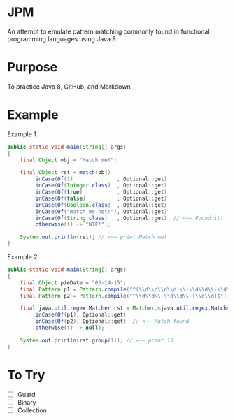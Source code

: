 # JPM

An attempt to emulate pattern matching commonly found in functional programming languages using Java 8

# Purpose

To practice Java 8, GitHub, and Markdown

# Example

Example 1

```java
public static void main(String[] args)
{
    final Object obj = "Match me!";

    final Object rst = match(obj)
        .inCase(Of(1)              , Optional::get)
        .inCase(Of(Integer.class)  , Optional::get)
        .inCase(Of(true)           , Optional::get)
        .inCase(Of(false)          , Optional::get)
        .inCase(Of(Boolean.class)  , Optional::get)
        .inCase(Of("match me not!"), Optional::get)
        .inCase(Of(String.class)   , Optional::get)  // <~~ Found it!
        .otherwise(() -> "WTF!");

    System.out.println(rst); // <~~ print Match me!
}
```

Example 2

```java
public static void main(String[] args)
{
    final Object pieDate = "03-14-15";
    final Pattern p1 = Pattern.compile("^(\\d\\d\\d\\d)\\-\\d\\d\\-\\d\\d$");
    final Pattern p2 = Pattern.compile("^\\d\\d\\-\\d\\d\\-(\\d\\d)$");

    final java.util.regex.Matcher rst = Matcher.<java.util.regex.Matcher.Matcher>match(pieDate)
        .inCase(Of(p1), Optional::get)
        .inCase(Of(p2), Optional::get)  // <~~ Match found
        .otherwise(() -> null);

    System.out.println(rst.group(1)); // <~~ print 15
}
```

# To Try

- [ ] Guard
- [ ] Binary
- [ ] Collection
